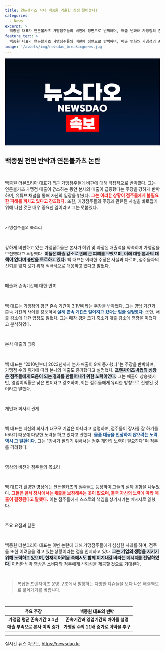```yaml
---
title: 연돈볼카즈 사태 백종원 억울한 심정 털어놓다!
categories:
  - News
excerpt: >
  백종원 대표가 연돈볼카츠 가맹점주들의 비판에 정면으로 반박하며, 매출 변화와 가맹점의 존속 기간을 둘러싼 논란의 진실을 밝혔다. 그의 주장과 영상으로 그 배경을 파헤쳐본다.
feature_text: >
  백종원 대표가 연돈볼카츠 가맹점주들의 비판에 정면으로 반박하며, 매출 변화와 가맹점의 존속 기간을 둘러싼 논란의 진실을 밝혔다. 그의 주장과 영상으로 그 배경을 파헤쳐본다.
image: '/assets/img/newsdao_breakingnews.jpg'
---
```


<p><img src="/assets/img/newsdao_breakingnews.jpg" alt="flaretime 속보" /></p>

<h2 data-ke-size="size26">백종원 전면 반박과 연돈볼카츠 논란</h2>

<p data-ke-size="size16">&nbsp;</p>

<p>백종원 더본코리아 대표가 최근 가맹점주들의 비판에 대해 직접적으로 반박했다. 그는 연돈볼카츠 가맹점 매출이 감소하는 동안 본사의 매출이 급증했다는 주장을 강하게 반박하며, 유튜브 채널을 통해 자신의 입장을 밝혔다. <b><span style="color: #ee2323;">그는 이러한 상황이 점주들에게 불필요한 피해를 끼치고 있다고 강조했다.</span></b> 또한, 가맹점주들의 주장과 관련된 사실을 바로잡기 위해 나선 것은 매우 중요한 일이라고 그는 덧붙였다.</p>

<p data-ke-size="size16">&nbsp;</p>

<p>가맹점주들의 목소리</p>

<p data-ke-size="size16">&nbsp;</p>

<p>강하게 비판하고 있는 가맹점주들은 본사가 허위 및 과장된 매출액을 약속하며 가맹점을 모집했다고 주장했다. <b><span style="background-color: #21538527;">이들은 매출 감소로 인해 큰 피해를 보았으며, 이에 대한 본사의 대책이 없다며 불만을 토로하고 있다.</span></b> 백 대표는 이러한 주장은 사실과 다르며, 점주들과의 신뢰를 잃지 않기 위해 적극적으로 대응하고 있다고 밝혔다.</p>

<p data-ke-size="size16">&nbsp;</p>

<p>매출과 존속기간에 대한 반박</p>

<p data-ke-size="size16">&nbsp;</p>

<p>백 대표는 가맹점의 평균 존속 기간이 3.1년이라는 주장을 반박했다. 그는 영업 기간과 존속 기간의 차이를 강조하며 <b><span style="color: #1a5490;">실제 존속 기간은 길어지고 있다는 점을 설명했다.</span></b> 또한, 매출 감소에 대한 입장도 밝혔다. 그는 매장 평균 크기 축소가 매출 감소에 영향을 미쳤다고 분석하였다. </p>

<p data-ke-size="size16">&nbsp;</p>

<p>본사 매출의 급증</p>

<p data-ke-size="size16">&nbsp;</p>

<p>백 대표는 “2010년부터 2023년까지 본사 매출이 9배 증가했다”는 주장을 반박하며, 가맹점 수의 증가에 따라 본사의 매출도 증가했다고 설명했다. <b><span style="background-color: #21538527;">프랜차이즈 사업의 성장은 점주들에게 도움이 되는 결과를 만들어내기 위한 노력이었다.</span></b> 그는 매출이 상승했지만, 영업이익률은 낮은 편이라고 강조하며, 이는 점주들에게 유리한 방향으로 진행된 것이라고 말했다.</p>

<p data-ke-size="size16">&nbsp;</p>

<p>개인과 회사의 관계</p>

<p data-ke-size="size16">&nbsp;</p>

<p>백 대표는 자신의 회사가 대규모 기업은 아니라고 설명하며, 점주들이 장사를 잘 하기를 바라기 때문에 다양한 노력을 하고 있다고 전했다. <b><span style="color: #1a5490;">물품 대금을 인상하지 않으려는 노력 역시 그 일환이다.</span></b> 그는 "장사가 잘되기 위해서는 점주 개인의 노력이 필요하다"며 점주를 격려했다. </p>

<p data-ke-size="size16">&nbsp;</p>

<p>영상의 비전과 점주들의 목소리</p>

<p data-ke-size="size16">&nbsp;</p>

<p>백 대표가 촬영한 영상에는 연돈볼카츠의 점주들도 등장하여 그들의 실제 경험을 나누었다. <b><span style="color: #ee2323;">그들은 음식 장사에서는 매출을 보장해주는 곳이 없으며, 결국 자신의 노력에 따라 매출이 결정된다고 말했다.</span></b> 이는 점주들에게 스스로의 책임을 상기시키는 메시지로 읽혔다.</p>

<p data-ke-size="size16">&nbsp;</p>

<p>주요 요점과 결론</p>

<p data-ke-size="size16">&nbsp;</p>

<p>백종원 더본코리아 대표는 이번 논란에 대해 가맹점주들에게 심심한 사과를 하며, 점주들 또한 어려움을 겪고 있는 상황이라는 점을 인지하고 있다. <b><span style="background-color: #21538527;">그는 기업의 생명을 지키기 위해 노력하고 있으며, 현재의 어려움 속에서도 함께 이겨내길 바라는 메시지를 전달하였다.</span></b> 이러한 반박 영상은 소비자와 점주에게 신뢰성을 제공할 것으로 기대된다.</p>

<p data-ke-size="size16">&nbsp;</p>

<blockquote>복잡한 프랜차이즈 운영 구조에서 발생하는 다양한 이슈들을 보다 나은 해결책으로 풀어가기를 바랍니다.</blockquote>

<p data-ke-size="size16">&nbsp;</p>

<table>
    <thead>
        <tr>
            <th style="text-align: center; height: 17px;">주요 주장</th>
            <th style="text-align: center; height: 17px;">백종원 대표의 반박</th>
        </tr>
    </thead>
    <tbody>
        <tr>
            <td style="text-align: center; height: 17px;"><b>가맹점 평균 존속기간 3.1년</b></td>
            <td style="text-align: center; height: 17px;"><b>존속기간과 영업기간의 차이를 설명</b></td>
        </tr>
        <tr>
            <td style="text-align: center; height: 17px;"><b>매출 부족으로 본사 이익 증가</b></td>
            <td style="text-align: center; height: 17px;"><b>가맹점 수의 11배 증가로 이익을 추구</b></td>
        </tr>
    </tbody>
</table>

<hr>
실시간 뉴스 속보는, <a href="https://newsdao.kr" rel="dofollow">https://newsdao.kr</a>


